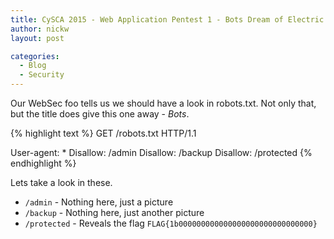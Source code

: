 ```yaml
---
title: CySCA 2015 - Web Application Pentest 1 - Bots Dream of Electric Flags
author: nickw
layout: post

categories:
  - Blog
  - Security
---
```

 
Our WebSec foo tells us we should have a look in robots.txt. Not only that, but
the title does give this one away - *Bots*. 


{% highlight text %}
GET /robots.txt HTTP/1.1

User-agent: *
Disallow: /admin
Disallow: /backup
Disallow: /protected
{% endhighlight %}

Lets take a look in these.

- `/admin` - Nothing here, just a picture
- `/backup` - Nothing here, just another picture
- `/protected` - Reveals the flag `FLAG{1b000000000000000000000000000000}`

